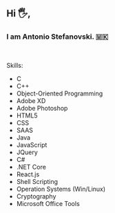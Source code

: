 ## Hi 🖐,<br>
### I am Antonio Stefanovski. 🇲🇰<br>
<br>

Skills: <br>
<ul>
  <li>C</li>
  <li>C++</li>
  <li>Object-Oriented Programming</li>
  <li>Adobe XD</li>
  <li>Adobe Photoshop</li>
  <li>HTML5</li>
  <li>CSS</li>
  <li>SAAS</li>
  <li>Java</li>
  <li>JavaScript</li>
  <li>JQuery</li>
  <li>C#</li>
  <li>.NET Core</li>
  <li>React.js</li>
  <li>Shell Scripting</li>
  <li>Operation Systems (Win/Linux)</li>
  <li>Cryptography</li>
  <li>Microsoft Office Tools</li>
</ul>
<br>
